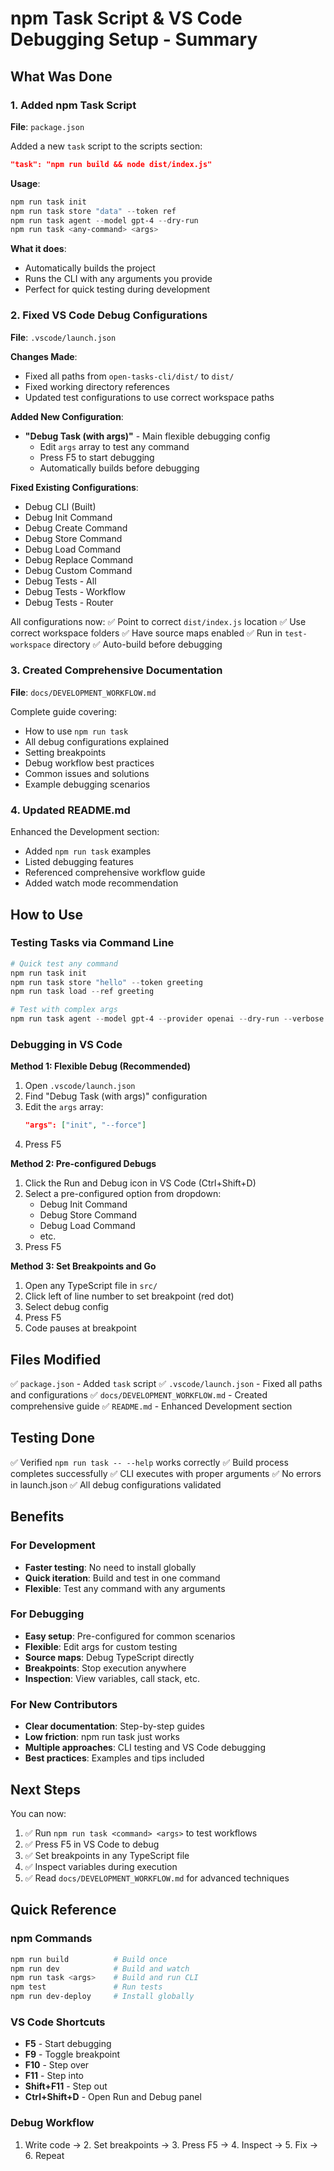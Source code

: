 # npm Task Script & VS Code Debugging Setup - Summary

## What Was Done

### 1. Added npm Task Script

**File**: `package.json`

Added a new `task` script to the scripts section:
```json
"task": "npm run build && node dist/index.js"
```

**Usage**:
```powershell
npm run task init
npm run task store "data" --token ref
npm run task agent --model gpt-4 --dry-run
npm run task <any-command> <args>
```

**What it does**:
- Automatically builds the project
- Runs the CLI with any arguments you provide
- Perfect for quick testing during development

### 2. Fixed VS Code Debug Configurations

**File**: `.vscode/launch.json`

**Changes Made**:
- Fixed all paths from `open-tasks-cli/dist/` to `dist/`
- Fixed working directory references
- Updated test configurations to use correct workspace paths

**Added New Configuration**:
- **"Debug Task (with args)"** - Main flexible debugging config
  - Edit `args` array to test any command
  - Press F5 to start debugging
  - Automatically builds before debugging

**Fixed Existing Configurations**:
- Debug CLI (Built)
- Debug Init Command
- Debug Create Command
- Debug Store Command
- Debug Load Command
- Debug Replace Command
- Debug Custom Command
- Debug Tests - All
- Debug Tests - Workflow
- Debug Tests - Router

All configurations now:
✅ Point to correct `dist/index.js` location
✅ Use correct workspace folders
✅ Have source maps enabled
✅ Run in `test-workspace` directory
✅ Auto-build before debugging

### 3. Created Comprehensive Documentation

**File**: `docs/DEVELOPMENT_WORKFLOW.md`

Complete guide covering:
- How to use `npm run task`
- All debug configurations explained
- Setting breakpoints
- Debug workflow best practices
- Common issues and solutions
- Example debugging scenarios

### 4. Updated README.md

Enhanced the Development section:
- Added `npm run task` examples
- Listed debugging features
- Referenced comprehensive workflow guide
- Added watch mode recommendation

## How to Use

### Testing Tasks via Command Line

```powershell
# Quick test any command
npm run task init
npm run task store "hello" --token greeting
npm run task load --ref greeting

# Test with complex args
npm run task agent --model gpt-4 --provider openai --dry-run --verbose
```

### Debugging in VS Code

**Method 1: Flexible Debug (Recommended)**
1. Open `.vscode/launch.json`
2. Find "Debug Task (with args)" configuration
3. Edit the `args` array:
   ```json
   "args": ["init", "--force"]
   ```
4. Press F5

**Method 2: Pre-configured Debugs**
1. Click the Run and Debug icon in VS Code (Ctrl+Shift+D)
2. Select a pre-configured option from dropdown:
   - Debug Init Command
   - Debug Store Command
   - Debug Load Command
   - etc.
3. Press F5

**Method 3: Set Breakpoints and Go**
1. Open any TypeScript file in `src/`
2. Click left of line number to set breakpoint (red dot)
3. Select debug config
4. Press F5
5. Code pauses at breakpoint

## Files Modified

✅ `package.json` - Added `task` script
✅ `.vscode/launch.json` - Fixed all paths and configurations
✅ `docs/DEVELOPMENT_WORKFLOW.md` - Created comprehensive guide
✅ `README.md` - Enhanced Development section

## Testing Done

✅ Verified `npm run task -- --help` works correctly
✅ Build process completes successfully
✅ CLI executes with proper arguments
✅ No errors in launch.json
✅ All debug configurations validated

## Benefits

### For Development
- **Faster testing**: No need to install globally
- **Quick iteration**: Build and test in one command
- **Flexible**: Test any command with any arguments

### For Debugging
- **Easy setup**: Pre-configured for common scenarios
- **Flexible**: Edit args for custom testing
- **Source maps**: Debug TypeScript directly
- **Breakpoints**: Stop execution anywhere
- **Inspection**: View variables, call stack, etc.

### For New Contributors
- **Clear documentation**: Step-by-step guides
- **Low friction**: npm run task just works
- **Multiple approaches**: CLI testing and VS Code debugging
- **Best practices**: Examples and tips included

## Next Steps

You can now:
1. ✅ Run `npm run task <command> <args>` to test workflows
2. ✅ Press F5 in VS Code to debug
3. ✅ Set breakpoints in any TypeScript file
4. ✅ Inspect variables during execution
5. ✅ Read `docs/DEVELOPMENT_WORKFLOW.md` for advanced techniques

## Quick Reference

### npm Commands
```powershell
npm run build          # Build once
npm run dev            # Build and watch
npm run task <args>    # Build and run CLI
npm test               # Run tests
npm run dev-deploy     # Install globally
```

### VS Code Shortcuts
- **F5** - Start debugging
- **F9** - Toggle breakpoint
- **F10** - Step over
- **F11** - Step into
- **Shift+F11** - Step out
- **Ctrl+Shift+D** - Open Run and Debug panel

### Debug Workflow
1. Write code → 2. Set breakpoints → 3. Press F5 → 4. Inspect → 5. Fix → 6. Repeat
